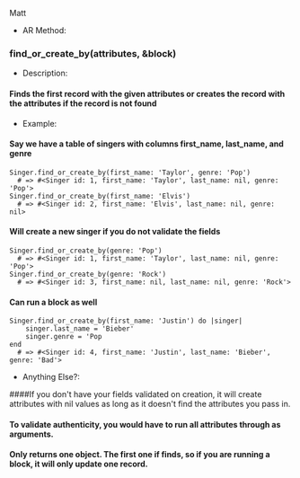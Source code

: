 
Matt
* AR Method:
### find_or_create_by(attributes, &block)

* Description:
#### Finds the first record with the given attributes or creates the record with the attributes if the record is not found

* Example:

#### Say we have a table of singers with columns first_name, last_name, and genre

    Singer.find_or_create_by(first_name: 'Taylor', genre: 'Pop')
      # => #<Singer id: 1, first_name: 'Taylor', last_name: nil, genre: 'Pop'>
    Singer.find_or_create_by(first_name: 'Elvis')
      # => #<Singer id: 2, first_name: 'Elvis', last_name: nil, genre: nil>

#### Will create a new singer if you do not validate the fields

    Singer.find_or_create_by(genre: 'Pop')
      # => #<Singer id: 1, first_name: 'Taylor', last_name: nil, genre: 'Pop'>
    Singer.find_or_create_by(genre: 'Rock')
      # => #<Singer id: 3, first_name: nil, last_name: nil, genre: 'Rock'>
      
#### Can run a block as well

    Singer.find_or_create_by(first_name: 'Justin') do |singer|
        singer.last_name = 'Bieber'
        singer.genre = 'Pop
    end
      # => #<Singer id: 4, first_name: 'Justin', last_name: 'Bieber', genre: 'Bad'>
      
* Anything Else?:

####If you don't have your fields validated on creation, it will create attributes with nil values as long as it doesn't find the attributes you pass in. 

#### To validate authenticity, you would have to run all attributes through as arguments.

#### Only returns one object.  The first one if finds, so if you are running a block, it will only update one record.
